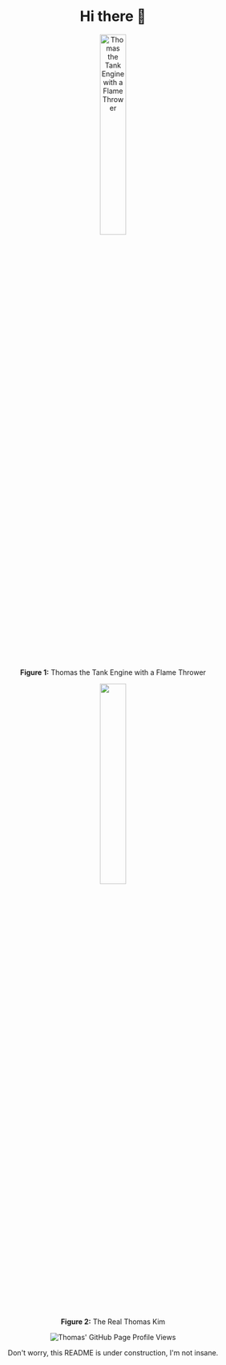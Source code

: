 <h1 align=center>Hi there 👋</h1>

<div align=center>
  <div>
    <img src="https://media.giphy.com/media/dWPOU9ExyU5d6/giphy.gif"
    alt="Thomas the Tank Engine with a Flame Thrower" width="32%">
    <p><strong>Figure 1:</strong> Thomas the Tank Engine with a Flame Thrower</p>
  </div>
  <div>
    <img src="./img/me.jpg" width="32%">
    <p><strong>Figure 2:</strong> The Real Thomas Kim</p>
  </div>

<img src="https://komarev.com/ghpvc/?username=thomasjuhoonkim&style=flat-square&color=blue"
  alt="Thomas' GitHub Page Profile Views"/>

  <p>Don't worry, this README is under construction, I'm not insane.</p>
</div>

<!--
**thomasjuhoonkim/thomasjuhoonkim** is a ✨ _special_ ✨ repository because its `README.md` (this file) appears on your GitHub profile.

Here are some ideas to get you started:

- 🔭 I’m currently working on ...
- 🌱 I’m currently learning ...
- 👯 I’m looking to collaborate on ...
- 🤔 I’m looking for help with ...
- 💬 Ask me about ...
- 📫 How to reach me: ...
- 😄 Pronouns: ...
- ⚡ Fun fact: ...
-->

